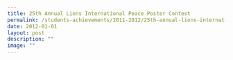 ```yaml
---
title: 25th Annual Lions International Peace Poster Contest
permalink: /students-achievements/2011-2012/25th-annual-lions-international-peace-poster-contest/
date: 2012-01-01
layout: post
description: ""
image: ""
---
```

